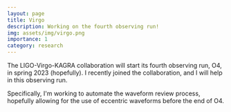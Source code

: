 ```yaml
---
layout: page
title: Virgo
description: Working on the fourth observing run!
img: assets/img/virgo.png
importance: 1
category: research
---
```


The LIGO-Virgo-KAGRA collaboration will start its fourth observing run,
O4, in spring 2023 (hopefully).
I recently joined the collaboration, and I will help in this 
observing run.

Specifically, I'm working to automate the waveform review process,
hopefully allowing for the use of eccentric waveforms before the end of O4.
